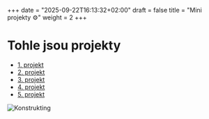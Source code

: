 +++
date = "2025-09-22T16:13:32+02:00"
draft = false
title = "Mini projekty ⚙️"
weight = 2
+++

# Tohle jsou projekty

- [1. projekt](/263952_ZPC_25/posts/1_projekt/)
- [2. projekt](/263952_ZPC_25/posts/2_projekt/)
- [3. projekt](/263952_ZPC_25/posts/3_projekt/)
- [4. projekt](/263952_ZPC_25/posts/4_projekt/)
- [5. projekt](/263952_ZPC_25/posts/5_projekt/)

![Konstrukting](/263952_ZPC_25/images/gpt.png)
